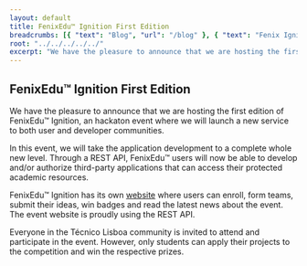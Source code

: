 ```yaml
---
layout: default
title: FenixEdu™ Ignition First Edition
breadcrumbs: [{ "text": "Blog", "url": "/blog" }, { "text": "Fenix Ignition", "url": "/blog/2013/10/28/fenix-ignition"}]
root: "../../../../../"
excerpt: "We have the pleasure to announce that we are hosting the first edition of FenixEdu™ Ignition, an hackaton event where we will launch a new service to both user and developer communities ..."
---
```


## FenixEdu™ Ignition First Edition

We have the pleasure to announce that we are hosting the first edition of FenixEdu™ Ignition, an hackaton event where we will launch a new service to both user and developer communities.

In this event, we will take the application development to a complete whole new level. Through a REST API, FenixEdu™ users will now be able to develop and/or authorize third-party applications that can access their protected academic resources.

FenixEdu™ Ignition has its own [website][Ignition] where users can enroll, form teams, submit their ideas, win badges and read the latest news about the event. The event website is proudly using the REST API.

Everyone in the Técnico Lisboa community is invited to attend and participate in the event. However, only students can apply their projects to the competition and win the respective prizes.

[Ignition]: http://fenixedu.org/ignition
